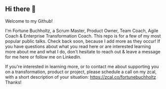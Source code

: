 ## Hi there 👋

Welcome to my Github!

I'm Fortune Buchholtz, a Scrum Master, Product Owner, Team Coach, Agile Coach & Enterprise Transformation Coach. This repo is for a few of my most popular public talks. Check back soon, because I add more as they occur! If you have questions about what you read here or are interested learning more about me and what I do, don't hesitate to reach out & leave a message for me here or follow me on LinkedIn. 

If you're interested in learning more, or to contact me about supporting you on a transformation, product or project, please schedule a call on my zcal, with a short description of your situation: https://zcal.co/fortunebuchholtz
Thanks!

<!--
**FortuneBuchholtz/FortuneBuchholtz** is a ✨ _special_ ✨ repository because its `README.md` (this file) appears on your GitHub profile.

Here are some ideas to get you started:

- 🔭 I’m currently working on ...
- 🌱 I’m currently learning ...
- 👯 I’m looking to collaborate on ...
- 🤔 I’m looking for help with ...
- 💬 Ask me about ...
- 📫 How to reach me: ...
- 😄 Pronouns: ...
- ⚡ Fun fact: ...
-->
